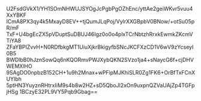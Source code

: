 U2FsdGVkX1/YH1SOmNHWUJSYOgJcPgbPgOZhEnc/yttAe2geiWKvr5vuu4XxYBKF
ICmA8PX3qy4k5MxayD8EV++tjQumJLqPoj/VylrXXGBpbV0BNow/+otSu05pR/mF
TxF+U4bgEcZX5pVDuptSuDBUJ46Igz0o0o4plxTCrNbtzhRrxkEwmkZKcmVTiYA8
ZFaYBPIZvvH+N0RDfbkgMT1UiuXjkrBkigyfbSNcJKCFXzCD1V6wV9zYcseyI0B5
BWDlbB0hJznSowQq6nKQORmvPWJXybQKN2SVzo1ja4+sNaycG6f+cjDHVWEMXlHO
9SAgDO0npbzB152CH+1u9h2Mnax+wPFipMJKhiSLR0Zg1FK6+OrBfTxFCnXUYIbh
5ptHN3YuyznRHtrxIiM9s4b8w2HZ+sD5QboJl2xOn9uxpnQZVaUAjZp4TGFpjHSg
1BCzyE32PL9VY5Pqb9Gbag==
